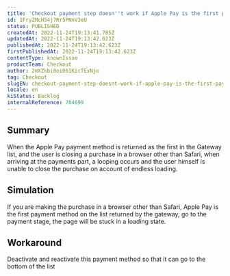 ```yaml
---
title: 'Checkout payment step doesn''t work if Apple Pay is the first payment method'
id: 1FryZMcH54j7Rr5PNnV3eU
status: PUBLISHED
createdAt: 2022-11-24T19:13:41.785Z
updatedAt: 2022-11-24T19:13:42.623Z
publishedAt: 2022-11-24T19:13:42.623Z
firstPublishedAt: 2022-11-24T19:13:42.623Z
contentType: knownIssue
productTeam: Checkout
author: 2mXZkbi0oi061KicTExNjo
tag: Checkout
slugEN: checkout-payment-step-doesnt-work-if-apple-pay-is-the-first-payment-method
locale: en
kiStatus: Backlog
internalReference: 704699
---
```


## Summary


When the Apple Pay payment method is returned as the first in the Gateway list, and the user is closing a purchase in a browser other than Safari, when arriving at the payments part, a looping occurs and the user himself is unable to close the purchase on account of endless loading.



## Simulation


If you are making the purchase in a browser other than Safari, Apple Pay is the first payment method on the list returned by the gateway, go to the payment stage, the page will be stuck in a loading state.



## Workaround


Deactivate and reactivate this payment method so that it can go to the bottom of the list

